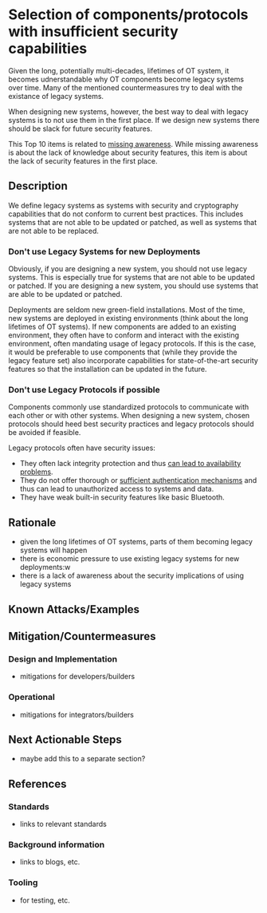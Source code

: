 # Selection of components/protocols with insufficient security capabilities

Given the long, potentially multi-decades, lifetimes of OT system, it becomes udnerstandable why OT components become legacy systems over time. Many of the mentioned countermeasures try to deal with the existance of legacy systems.

When designing new systems, however, the best way to deal with legacy systems is to not use them in the first place. If we design new systems there should be slack for future security features.

This Top 10 items is related to [missing awareness](./missing-awareness.md). While missing awareness is about the lack of knowledge about security features, this item is about the lack of security features in the first place.

## Description

We define legacy systems as systems with security and cryptography capabilities that do not conform to current best practices. This includes systems that are not able to be updated or patched, as well as systems that are not able to be replaced.

### Don't use Legacy Systems for new Deployments

Obviously, if you are designing a new system, you should not use legacy systems. This is especially true for systems that are not able to be updated or patched. If you are designing a new system, you should use systems that are able to be updated or patched.

Deployments are seldom new green-field installations. Most of the time, new systems are deployed in existing environments (think about the long lifetimes of OT systems). If new components are added to an existing environment, they often have to conform and interact with the existing environment, often mandating usage of legacy protocols. If this is the case, it would be preferable to use components that (while they provide the legacy feature set) also incorporate capabilities for state-of-the-art security features so that the installation can be updated in the future.

### Don't use Legacy Protocols if possible

Components commonly use standardized protocols to communicate with each other or with other systems. When designing a new system, chosen protocols should heed best security practices and legacy protocols should be avoided if feasible.

Legacy protocols often have security issues:

- They often lack integrity protection and thus [can lead to availability problems](./availability.md).
- They do not offer thorough or [sufficient authentication mechanisms](./insufficient-access-control.md) and thus can lead to unauthorized access to systems and data.
- They have weak built-in security features like basic Bluetooth.

## Rationale

- given the long lifetimes of OT systems, parts of them becoming legacy systems will happen
- there is economic pressure to use existing legacy systems for new deployments:w
- there is a lack of awareness about the security implications of using legacy systems

## Known Attacks/Examples

## Mitigation/Countermeasures

### Design and Implementation

- mitigations for developers/builders

### Operational

- mitigations for integrators/builders

## Next Actionable Steps

- maybe add this to a separate section?

## References

### Standards

- links to relevant standards

### Background information

- links to blogs, etc.

### Tooling

- for testing, etc.
